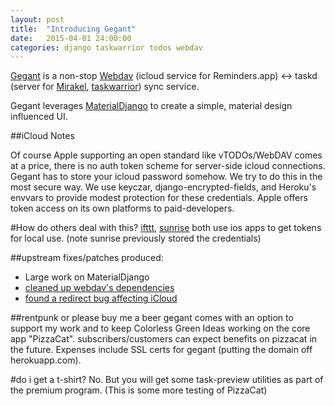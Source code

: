 ```yaml
---
layout: post
title:  "Introducing Gegant"
date:   2015-04-01 24:00:00
categories: django taskwarrior todos webdav
---
```


[Gegant](https://gegant.herokuapp.com/) is a non-stop [Webdav](https://en.wikipedia.org/wiki/WebDAV) (icloud service for Reminders.app) <-> taskd (server for [Mirakel](http://mirakel.azapps.de/), [taskwarrior](http://taskwarrior.org/)) sync service.

Gegant leverages [MaterialDjango](https://github.com/Colorless-Green-Ideas/MaterialDjango) to create a simple, material design influenced UI.

##iCloud Notes

Of course Apple supporting an open standard like vTODOs/WebDAV comes at a price, there is no auth token scheme for server-side icloud connections. Gegant has to store your icloud password somehow. We try to do this in the most secure way. We use keyczar, django-encrypted-fields, and Heroku's envvars to provide modest protection for these credentials. Apple offers token access on its own platforms to paid-developers.

#How do others deal with this?
[ifttt](https://ifttt.com/ios_reminders), [sunrise](http://blog.sunrise.am/post/74146344289/about-icloud) both use ios apps to get tokens for local use. (note sunrise previously stored the credentials)

##upstream fixes/patches produced:
* Large work on MaterialDjango
* [cleaned up webdav's dependencies](https://bitbucket.org/cyrilrbt/caldav/commits/ddcac908290bbb90b827f584b7a96e6afcefc6b8)
* [found a redirect bug affecting iCloud](https://bitbucket.org/cyrilrbt/caldav/issue/38/caldav-barfs-on-redirect-in-urlobjectify)

##rentpunk or please buy me a beer
gegant comes with an option to support my work and to keep Colorless Green Ideas working on the core app "PizzaCat". subscribers/customers can expect benefits on pizzacat in the future. Expenses include SSL certs for gegant (putting the domain off herokuapp.com).

#do i get a t-shirt?
No. But you will get some task-preview utilities as part of the premium program. (This is some more testing of PizzaCat)